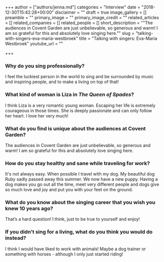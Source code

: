 +++
author = ["authors/jenna.md"]
categories = "Interview"
date = "2018-12-30T15:42:28+00:00"
disclaimer = ""
draft = true
image_gallery = []
preamble = ""
primary_image = ""
primary_image_credit = ""
related_articles = []
related_companies = []
related_people = []
short_description = "\"The audiences in Covent Garden are just unbelievable, so generous and warm! I am so grateful for this and absolutely love singing here.\""
slug = "talking-with-singers-eva-maria-westbroek"
title = "Talking with singers: Eva-Maria Westbroek"
youtube_url = ""

+++
### Why do you sing professionally?

I feel the luckiest person in the world to sing and be surrounded by music and inspiring people, and to make a living on top of that!

### What kind of woman is Liza in _The Queen of Spades_?

I think Liza is a very romantic young woman. Escaping her life is extremely courageous in those times. She is deeply passionate and can only follow her heart. I love her very much!

### What do you find is unique about the audiences at Covent Garden?

The audiences in Covent Garden are just unbelievable, so generous and warm! I am so grateful for this and absolutely love singing here.

### How do you stay healthy and sane while traveling for work?

It's not always easy. When possible I travel with my dog. My beautiful dog Ruby sadly passed away this summer. We now have a new puppy. Having a dog makes you go out all the time, meet very different people and dogs give so much love and joy and put you with your feet on the ground. 

### What do you know about the singing career that you wish you knew 10 years ago?

That’s a hard question! I think, just to be true to yourself and enjoy!

### If you didn't sing for a living, what do you think you would do instead?

I think I would have liked to work with animals! Maybe a dog trainer or something with horses - although I only just started riding!